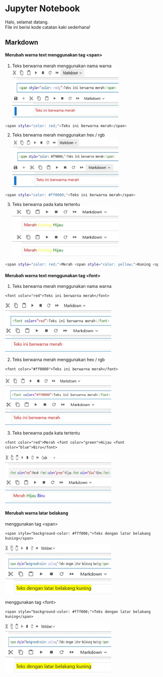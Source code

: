 # Jupyter Notebook  

Halo, selamat datang.   
File ini berisi kode catatan kaki sederhana!   

## Markdown 
#### Merubah warna text menggunakan tag <<c>span> 
1. Teks berwarna merah menggunakan nama warna  
<img src="img/JupNot/01.jpg" width="350" height="80"> <img src="img/JupNot/02.jpg" width="350" height="80">   
```bash
<span style="color: red;">Teks ini berwarna merah</span>
```  
2. Teks berwarna merah menggunakan hex / rgb  
<img src="img/JupNot/03.jpg" width="350" height="80"> <img src="img/JupNot/04.jpg" width="350" height="80">  
```bash
<span style="color: #ff0000;">Teks ini berwarna merah</span>  
```  
3. Teks berwarna pada kata tertentu  
<img src="img/JupNot/05.jpg" width="350" height="80"> <img src="img/JupNot/05.jpg" width="350" height="80">  
```bash
<span style="color: red;">Merah <span style="color: yellow;">Kuning <span style="color: green;">Hijau</span>  
```
#### Merubah warna text menggunakan tag <<c>font> 
1. Teks berwarna merah menggunakan nama warna  
```
<font color="red">Teks ini berwarna merah</font>
```  
<img src="img/JupNot/06.jpg" width="350" height="80"> <img src="img/JupNot/07.jpg" width="350" height="80">  

2. Teks berwarna merah menggunakan hex / rgb  
```
<font color="#ff0000">Teks ini berwarna merah</font>
```  
<img src="img/JupNot/08.jpg" width="350" height="80"> <img src="img/JupNot/09.jpg" width="350" height="80">  

3. Teks berwarna pada kata tertentu  
```
<font color="red">Merah <font color="green">Hijau <font color="blue">Biru</font>
```  
<img src="img/JupNot/10.jpg" width="350" height="80"> <img src="img/JupNot/11.jpg" width="350" height="80">  

#### Merubah warna latar belakang  
menggunakan tag <<c>span>  
```
<span style="background-color: #fff000;">Teks dengan latar belakang kuning</span>  
```
<img src="img/JupNot/12.jpg" width="350" height="80"> <img src="img/JupNot/13.jpg" width="350" height="80">  

menggunakan tag <<c>font>  
```
<span style="background-color: #fff000;">Teks dengan latar belakang kuning</span>
```
<img src="img/JupNot/12.jpg" width="350" height="80"> <img src="img/JupNot/13.jpg" width="350" height="80">  


